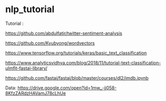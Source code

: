 # nlp_tutorial

Tutorial :

https://github.com/abdulfatir/twitter-sentiment-analysis

https://github.com/Kyubyong/wordvectors

https://www.tensorflow.org/tutorials/keras/basic_text_classification

https://www.analyticsvidhya.com/blog/2018/11/tutorial-text-classification-ulmfit-fastai-library/

https://github.com/fastai/fastai/blob/master/courses/dl2/imdb.ipynb

Data:
https://drive.google.com/open?id=1mw_-jj058-8KfzZARdzHAVamJ78cLhUe
